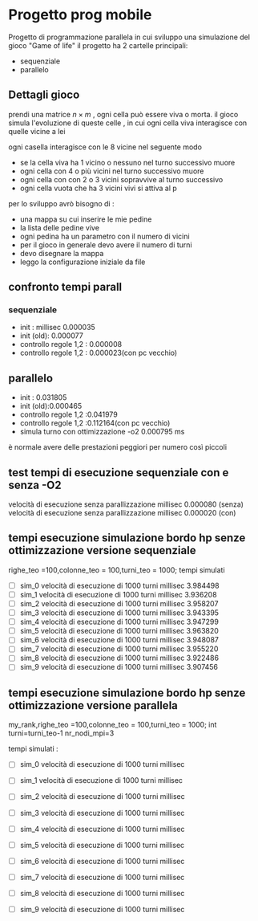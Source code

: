 # Progetto prog mobile
Progetto di programmazione parallela in cui sviluppo una simulazione del gioco "Game of life"
il progetto ha 2 cartelle principali:
- sequenziale
- parallelo

## Dettagli gioco 
prendi una matrice $n \times m$ , ogni cella può essere viva o morta.
il gioco simula l'evoluzione di queste celle , in cui ogni cella viva interagisce con quelle vicine a lei 

 ogni casella interagisce con le 8 vicine nel seguente modo
- se la cella viva ha 1 vicino o nessuno nel turno successivo muore
- ogni cella con 4 o più vicini nel turno successivo muore 
- ogni cella con con 2 o 3 vicini sopravvive al turno successivo
- ogni cella vuota che ha 3 vicini vivi si attiva al p

per lo sviluppo avrò bisogno di :
- una mappa su cui inserire le mie pedine
- la lista delle pedine vive
- ogni pedina ha un parametro con il numero di vicini 
- per il gioco in generale devo avere il numero di turni 
- devo disegnare la mappa 
- leggo la configurazione iniziale da file 
## confronto tempi parall 
### sequenziale 
- init :   millisec 0.000035
- init (old): 0.000077
- controllo regole 1,2 : 0.000008
- controllo regole 1,2 : 0.000023(con pc vecchio)
## parallelo 
- init :  0.031805
- init (old):0.000465
- controllo regole 1,2 :0.041979
- controllo regole 1,2 :0.112164(con pc vecchio)
- simula turno con ottimizzazione -o2 0.000795 ms
                  

è normale avere delle prestazioni peggiori per numero così piccoli


## test tempi di esecuzione sequenziale con e senza -O2 

velocità di esecuzione senza parallizzazione  millisec 0.000080 (senza)
velocità di esecuzione senza parallizzazione  millisec 0.000020 (con)

## tempi esecuzione simulazione bordo hp senze ottimizzazione versione sequenziale 

righe_teo =100,colonne_teo = 100,turni_teo = 1000;
tempi simulati 
- [ ] sim_0  velocità di esecuzione di 1000 turni  millisec 3.984498
- [ ] sim_1  velocità di esecuzione di 1000 turni  millisec 3.936208 
- [ ] sim_2  velocità di esecuzione di 1000 turni  millisec 3.958207
- [ ] sim_3  velocità di esecuzione di 1000 turni  millisec 3.943395 
- [ ] sim_4  velocità di esecuzione di 1000 turni  millisec 3.947299
- [ ] sim_5  velocità di esecuzione di 1000 turni  millisec 3.963820 
- [ ] sim_6  velocità di esecuzione di 1000 turni  millisec 3.948087 
- [ ] sim_7  velocità di esecuzione di 1000 turni  millisec 3.955220
- [ ] sim_8  velocità di esecuzione di 1000 turni  millisec 3.922486 
- [ ] sim_9  velocità di esecuzione di 1000 turni  millisec 3.907456 

## tempi esecuzione simulazione bordo hp senze ottimizzazione versione parallela

  my_rank,righe_teo =100,colonne_teo = 100,turni_teo = 1000;
  int turni=turni_teo-1 
nr_nodi_mpi=3

tempi simulati :

- [ ] sim_0  velocità di esecuzione di 1000 turni  millisec 
- [ ] sim_1  velocità di esecuzione di 1000 turni  millisec  
- [ ] sim_2  velocità di esecuzione di 1000 turni  millisec 
- [ ] sim_3  velocità di esecuzione di 1000 turni  millisec  
- [ ] sim_4  velocità di esecuzione di 1000 turni  millisec 
- [ ] sim_5  velocità di esecuzione di 1000 turni  millisec  
- [ ] sim_6  velocità di esecuzione di 1000 turni  millisec  
- [ ] sim_7  velocità di esecuzione di 1000 turni  millisec 
- [ ] sim_8  velocità di esecuzione di 1000 turni  millisec  
- [ ] sim_9  velocità di esecuzione di 1000 turni  millisec  

